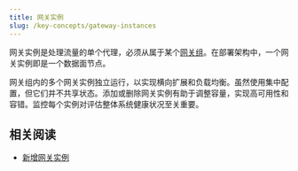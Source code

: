 ```yaml
---
title: 网关实例
slug: /key-concepts/gateway-instances
---
```


网关实例是处理流量的单个代理，必须从属于某个[网关组](./gateway-groups.md)。在部署架构中，一个网关实例即是一个数据面节点。

网关组内的多个网关实例独立运行，以实现横向扩展和负载均衡。虽然使用集中配置，但它们并不共享状态。添加或删除网关实例有助于调整容量，实现高可用性和容错。监控每个实例对评估整体系统健康状况至关重要。

## 相关阅读
- [新增网关实例](../getting-started/add-gateway-instance.md)